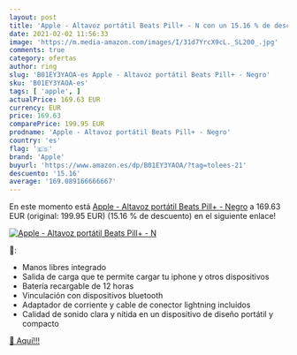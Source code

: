 ```yaml
---
layout: post
title: 'Apple - Altavoz portátil Beats Pill+ - N con un 15.16 % de descuento'
date: 2021-02-02 11:56:33
image: 'https://m.media-amazon.com/images/I/31d7YrcX9cL._SL200_.jpg'
comments: true
category: ofertas
author: ring
slug: 'B01EY3YAOA-es Apple - Altavoz portátil Beats Pill+ - Negro'
sku: 'B01EY3YAOA-es'
tags: [ 'apple', ]
actualPrice: 169.63 EUR
currency: EUR
price: 169.63
comparePrice: 199.95 EUR
prodname: 'Apple - Altavoz portátil Beats Pill+ - Negro'
country: 'es'
flag: '🇪🇸'
brand: 'Apple'
buyurl: 'https://www.amazon.es/dp/B01EY3YAOA/?tag=tolees-21'
descuento: '15.16'
average: '169.089166666667'
---
```


En este momento está [Apple - Altavoz portátil Beats Pill+ - Negro](https://www.amazon.es/dp/B01EY3YAOA/?tag=tolees-21) a 169.63 EUR (original: 199.95 EUR) (15.16 %  de descuento) en el siguiente enlace!

[![Apple - Altavoz portátil Beats Pill+ - N](https://m.media-amazon.com/images/I/31d7YrcX9cL._SL200_.jpg)](https://www.amazon.es/dp/B01EY3YAOA/?tag=tolees-21)

🔎:

- Manos libres integrado
- Salida de carga que te permite cargar tu iphone y otros dispositivos
- Batería recargable de 12 horas
- Vinculación con dispositivos bluetooth
- Adaptador de corriente y cable de conector lightning incluidos
- Calidad de sonido clara y nítida en un dispositivo de diseño portátil y compacto

[🛒 Aquí!!!](https://www.amazon.es/dp/B01EY3YAOA/?tag=tolees-21)
